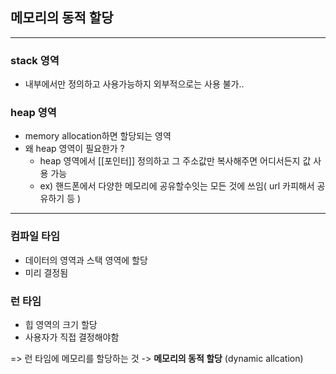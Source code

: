 ## 메모리의 동적 할당 

---

### stack 영역
- 내부에서만 정의하고 사용가능하지 외부적으로는 사용 불가..

### heap 영역
- memory allocation하면 할당되는 영역
- 왜 heap 영역이 필요한가 ? 
	- heap 영역에서 [[포인터]] 정의하고  그 주소값만 복사해주면 어디서든지 값 사용 가능 
	- ex) 핸드폰에서 다양한 메모리에 공유할수잇는 모든 것에 쓰임( url 카피해서 공유하기 등 )

---

### 컴파일 타임 
- 데이터의 영역과 스택 영역에 할당
- 미리 결정됨

### 런 타임 
- 힙 영역의 크기 할당
- 사용자가 직접 결정해야함

=> 런 타임에 메모리를 할당하는 것 -> **메모리의 동적 할당** (dynamic allcation)

